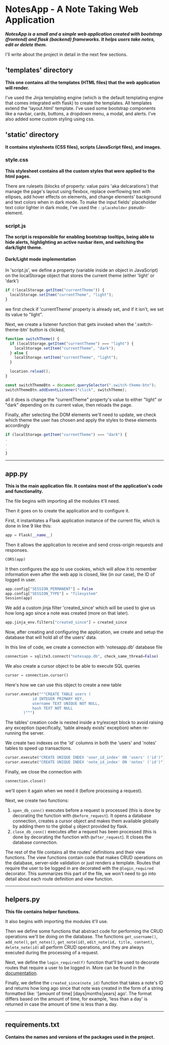 # NotesApp - A Note Taking Web Application
***NotesApp is a small and a simple web application created with bootstrap (frontend) and flask (backend) frameworks. It helps users take notes, edit or delete them.***

I'll write about the project in detail in the next few sections.

## 'templates' directory
**This one contains all the templates (HTML files) that the web application will render.**

I've used the Jinja templating engine (which is the default templating engine that comes integrated with flask) to create the templates. All templates extend the 'layout.html' template. I've used some bootstrap components like a navbar, cards, buttons, a dropdown menu, a modal, and alerts. I've also added some custom styling using css.

## 'static' directory
**It contains stylesheets (CSS files), scripts (JavaScript files), and images.**
### style.css
**This stylesheet contains all the custom styles that were applied to the html pages.**

There are rulesets (blocks of property: value pairs 'aka delcarations') that manage the page's layout using flexbox, replace overflowing text with ellipses, add hover effects on elements, and change elements' background and text colors when in dark mode. To make the input fields' placeholder text color lighter in dark mode, I've used the ```::placeholder``` pseudo-element.

### script.js
**The script is responsible for enabling bootstrap tooltips, being able to hide alerts, highlighting an active navbar item, and switching the dark/light theme.**

#### Dark/Light mode implementation

In 'script.js', we define a property (variable inside an object in JavaScript) on the localStorage object that stores the current theme (either 'light' or 'dark')
```javascript
if (!localStorage.getItem("currentTheme")) {
  localStorage.setItem("currentTheme", "light");
}
```
we first check if 'currentTheme' property is already set, and if it isn't, we set its value to "light".

Next, we create a listener function that gets invoked when the '.switch-theme-btn' button is clicked,
```javascript
function switchTheme() {
  if (localStorage.getItem("currentTheme") === "light") {
    localStorage.setItem("currentTheme", "dark");
  } else {
    localStorage.setItem("currentTheme", "light");
  }

  location.reload();
}

const switchThemeBtn = document.querySelector(".switch-theme-btn");
switchThemeBtn.addEventListener("click", switchTheme);
```
all it does is change the "currentTheme" property's value to either "light" or "dark" depending on its current value, then reloads the page.

Finally, after selecting the DOM elements we'll need to update, we check which theme the user has chosen and apply the styles to these elements accordingly
```javascript
if (localStorage.getItem("currentTheme") === "dark") {
.
.
.
}
```

---

## app.py
**This is the main application file. It contains most of the application's code and functionality.**

The file begins with importing all the modules it'll need.

Then it goes on to create the application and to configure it.

First, it instantiates a Flask application instance of the current file, which is done in line 9 like this:
```python
app = Flask(__name__)
```

Then it allows the application to receive and send cross-origin requests and responses.
```python
CORS(app)
```

It then configures the app to use cookies, which will allow it to remember information even after the web app is closed, like (in our case), the ID of logged in user.
```python
app.config["SESSION_PERMANENT"] = False
app.config["SESSION_TYPE"] = "filesystem"
Session(app)
```

We add a custom jinja filter 'created_since' which will be used to give us how long ago since a note was created (more on that later).
```python
app.jinja_env.filters["created_since"] = created_since
```

Now, after creating and configuring the application, we create and setup the database that will hold all of the users' data.

In this line of code, we create a connection with 'notesapp.db' database file
```python
connection = sqlite3.connect("notesapp.db", check_same_thread=False)
```
We also create a cursor object to be able to execute SQL queries
```python
cursor = connection.cursor()
```
Here's how we can use this object to create a new table
```python
cursor.execute("""CREATE TABLE users (
            id INTEGER PRIMARY KEY,
            username TEXT UNIQUE NOT NULL,
            hash TEXT NOT NULL
        )""")
```
The tables' creation code is nested inside a try/except block to avoid raising any exception (specifically, 'table already exists' exception) when re-running the server.

We create two indexes on the 'id' columns in both the 'users' and 'notes' tables to speed up transactions.
```python
cursor.execute("CREATE UNIQUE INDEX 'user_id_index' ON 'users' ('id')")
cursor.execute("CREATE UNIQUE INDEX 'note_id_index' ON 'notes' ('id')")
```

Finally, we close the connection with
```python
connection.close()
```
we'll open it again when we need it (before processing a request).

Next, we create two functions:
1. ```open_db_conn()``` executes before a request is processed (this is done by decorating the function with ```@before_request```). It opens a database connection, creates a cursor object and makes them available globally by adding them to the global ```g``` object provided by flask.
1. ```close_db_conn()``` executes after a request has been processed (this is done by decorating the function with ```@after_request```). It closes the database connection.

The rest of the file contains all the routes' definitions and their view functions. The view functions contain code that makes CRUD operations on the database, server-side validation or just renders a template. Routes that require the user to be logged in are decorated with the ```@login_required``` decorator. This summarizes this part of the file, we won't need to go into detail about each route definition and view function.

---

## helpers.py
**This file contains helper functions.**

It also begins with importing the modules it'll use.

Then we define some functions that abstract code for performing the CRUD operations we'll be doing on the database.
The functions ```get_username()```, ```add_note()```, ```get_notes()```, ```get_note(id)```, ```edit_note(id, title, content)```, ```delete_note(id)``` all perform CRUD operations, and they are always executed during the processing of a request.

Next, we define the ```login_required(f)``` function that'll be used to decorate routes that require a user to be logged in. More can be found in the [documentation](https://flask.palletsprojects.com/en/1.1.x/patterns/viewdecorators/).

Finally, we define the ```created_since(note_id)``` function that takes a note's ID and returns how long ago since that note was created in the form of a string formatted like: '[amount of time] [days|months|years] ago'. The format differs based on the amount of time, for example, 'less than a day' is returned in case the amount of time is less than a day.

---

## requirements.txt
**Contains the names and versions of the packages used in the project.**
